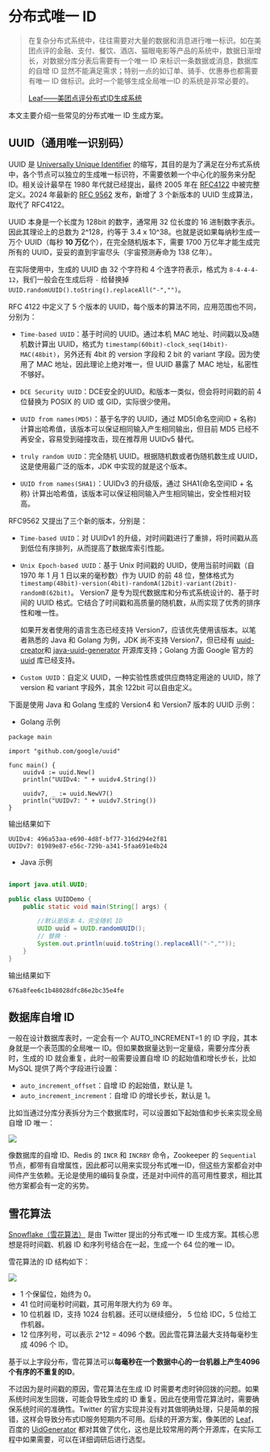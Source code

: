 # 分布式唯一 ID 

> 在复杂分布式系统中，往往需要对大量的数据和消息进行唯一标识。如在美团点评的金融、支付、餐饮、酒店、猫眼电影等产品的系统中，数据日渐增长，对数据分库分表后需要有一个唯一 ID 来标识一条数据或消息，数据库的自增 ID 显然不能满足需求；特别一点的如订单、骑手、优惠券也都需要有唯一 ID 做标识。此时一个能够生成全局唯一ID 的系统是非常必要的。 
>
>  
>[Leaf——美团点评分布式ID生成系统](https://tech.meituan.com/2017/04/21/mt-leaf.html)

本文主要介绍一些常见的分布式唯一 ID 生成方案。

## UUID（通用唯一识别码）

UUID 是 [Universally Unique Identifier](https://en.wikipedia.org/wiki/Universally_unique_identifier) 的缩写，其目的是为了满足在分布式系统中，各个节点可以独立的生成唯一标识符，不需要依赖一个中心化的服务来分配 ID。相关设计最早在 1980 年代就已经提出，最终 2005 年在 [RFC4122](https://datatracker.ietf.org/doc/html/rfc4122) 中被完整定义。2024 年最新的 [RFC 9562](https://datatracker.ietf.org/doc/html/rfc9562) 发布，新增了 3 个新版本的 UUID 生成算法，取代了 RFC4122。

UUID 本身是一个长度为 128bit 的数字，通常用 32 位长度的 16 进制数字表示。因此其理论上的总数为 2^128，约等于 3.4 x 10^38。也就是说如果每纳秒生成一万个 UUID（每秒 **10 万亿**个），在完全随机版本下，需要 1700 万亿年才能生成完所有的 UUID，妥妥的直到宇宙尽头（宇宙预测寿命为 138 亿年）。

在实际使用中，生成的 UUID 由 32 个字符和 4 个连字符表示，格式为 ``8-4-4-4-12``，我们一般会在生成后将 `-` 给替换掉 `UUID.randomUUID().toString().replaceAll("-","")`。

RFC 4122 中定义了 5 个版本的 UUID，每个版本的算法不同，应用范围也不同，分别为：

- `Time-based UUID`：基于时间的 UUID。通过本机 MAC 地址、时间戳以及a随机数计算出 UUID，格式为 `timestamp(60bit)-clock_seq(14bit)-MAC(48bit)`，另外还有 4bit 的 version 字段和 2 bit 的 variant 字段。因为使用了 MAC 地址，因此理论上绝对唯一，但 UUID 暴露了 MAC 地址，私密性不够好。

- `DCE Security UUID`：DCE安全的UUID。和版本一类似，但会将时间戳的前 4 位替换为 POSIX 的 UID 或 GID，实际很少使用。

- `UUID from names(MD5)`：基于名字的 UUID，通过 MD5(命名空间ID + 名称) 计算出哈希值，该版本可以保证相同输入产生相同输出，但目前 MD5 已经不再安全，容易受到碰撞攻击，现在推荐用 UUIDv5 替代。

- `truly random UUID`：完全随机 UUID。根据随机数或者伪随机数生成 UUID，这是使用最广泛的版本，JDK 中实现的就是这个版本。

- `UUID from names(SHA1)`：UUIDv3 的升级版，通过 SHA1(命名空间ID + 名称) 计算出哈希值，该版本可以保证相同输入产生相同输出，安全性相对较高。

RFC9562 又提出了三个新的版本，分别是：

- `Time-based UUID`：对 UUIDv1 的升级，对时间戳进行了重排，将时间戳从高到低位有序排列，从而提高了数据库索引性能。

- `Unix Epoch-based UUID`：基于 Unix 时间戳的 UUID，使用当前时间戳（自 1970 年 1 月 1 日以来的毫秒数）作为 UUID 的前 48 位，整体格式为 `timestamp(48bit)-version(4bit)-randomA(12bit)-variant(2bit)-randomB(62bit)`。 Version7 是专为现代数据库和分布式系统设计的、基于时间的 UUID 格式。它结合了时间戳和高质量的随机数，从而实现了优秀的排序性和唯一性。

  如果开发者使用的语言生态已经支持 Version7，应该优先使用该版本。以笔者熟悉的 Java 和 Golang 为例，JDK 尚不支持 Version7，但已经有 [uuid-creator](https://github.com/f4b6a3/uuid-creator)和 [java-uuid-generator](https://github.com/cowtowncoder/java-uuid-generator) 开源库支持；Golang 方面 Google 官方的[uuid](https://github.com/google/uuid) 库已经支持。

- `Custom UUID`：自定义 UUID，一种实验性质或供应商特定用途的 UUID，除了 version 和 variant 字段外，其余 122bit 可以自由定义。

下面是使用 Java 和 Golang 生成的 Version4 和 Version7 版本的 UUID 示例：

- Golang 示例

```golang
package main

import "github.com/google/uuid"

func main() {
	uuidv4 := uuid.New()
	println("UUIDv4: " + uuidv4.String())

	uuidv7, _ := uuid.NewV7()
	println("UUIDv7: " + uuidv7.String())
}
```

输出结果如下

```
UUIDv4: 496a53aa-e690-4d8f-bf77-316d294e2f81
UUIDv7: 01989e87-e56c-729b-a341-5faa691e4b24
```

- Java 示例

```Java

import java.util.UUID;

public class UUIDDemo {
    public static void main(String[] args) {

    	//默认是版本 4，完全随机 ID
    	UUID uuid = UUID.randomUUID();
		// 替换 -
    	System.out.println(uuid.toString().replaceAll("-",""));
	}
}

```

输出结果如下

```
676a8fee6c1b48028dfc86e2bc35e4fe
```

## 数据库自增 ID 

一般在设计数据库表时，一定会有一个 AUTO_INCREMENT=1 的 ID 字段，其本身就是一个表范围的全局唯一 ID。但如果数据量达到一定量级，需要分库分表时，生成的 ID 就会重复，此时一般需要设置自增 ID 的起始值和增长步长，比如 MySQL 提供了两个字段进行设置：

- `auto_increment_offset`：自增 ID 的起始值，默认是 1。
- `auto_increment_increment`：自增 ID 的增长步长，默认是 1。

比如当通过分库分表拆分为三个数据库时，可以设置如下起始值和步长来实现全局自增 ID 唯一：

![](https://pub-08b57ed9c8ce4fadab4077a9d577e857.r2.dev/db-uniqueid.png)

像数据库的自增 ID、Redis 的 `INCR` 和 `INCRBY` 命令，Zookeeper 的 `Sequential` 节点，都带有自增属性，因此都可以用来实现分布式唯一ID，但这些方案都会对中间件产生依赖。无论是使用的编码复杂度，还是对中间件的高可用性要求，相比其他方案都会有一定的劣势。

## 雪花算法

[Snowflake（雪花算法）](https://en.wikipedia.org/wiki/Snowflake_ID) 是由 Twitter 提出的分布式唯一 ID 生成方案。其核心思想是将时间戳、机器 ID 和序列号结合在一起，生成一个 64 位的唯一 ID。

雪花算法的 ID 结构如下：

![](https://pub-08b57ed9c8ce4fadab4077a9d577e857.r2.dev/twitter-snowflake-unique-id.png)

- 1 个保留位，始终为 0。
- 41 位时间毫秒时间戳，其可用年限大约为 69 年。
- 10 位机器 ID，支持 1024 台机器。还可以继续细分， 5 位给 IDC，5 位给工作机器。
- 12 位序列号，可以表示 2^12 = 4096 个数。因此雪花算法最大支持每毫秒生成 4096 个 ID。

基于以上字段分布，雪花算法可以**每毫秒在一个数据中心的一台机器上产生4096个有序的不重复的ID**。

不过因为是时间戳的原因，雪花算法在生成 ID 时需要考虑时钟回拨的问题。如果系统时间发生回拨，可能会导致生成的 ID 重复。因此在使用雪花算法时，需要确保系统时间的准确性。Twitter 的官方实现并没有对其做明确处理，只是简单的报错，这样会导致分布式ID服务短期内不可用。后续的开源方案，像美团的 [Leaf](https://tech.meituan.com/2017/04/21/mt-leaf.html)，百度的 [UidGenerator](https://github.com/baidu/uid-generator) 都对其做了优化，这也是比较常用的两个开源库，在实际工程中如果需要，可以在详细调研后进行选型。
